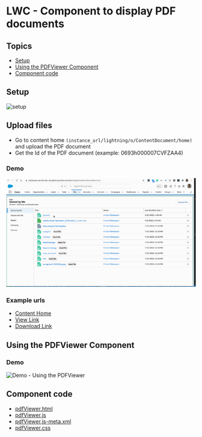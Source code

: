# LWC - Component to display PDF documents

## Topics
- [Setup](#setup)
- [Using the PDFViewer Component](#using)
- [Component code](#code)

<a name='setup'></a>
## Setup
![setup](img/pdfviewer-1.gif)


## Upload files

- Go to content home ```(instance_url/lightning/o/ContentDocument/home)``` and upload the PDF document
- Get the Id of the PDF document  (example: 0693h000007CVFZAA4)

### Demo
![Upload Files](img/pdfviewer-2.gif)



### Example urls
- [Content Home](https://mohansun-ea-02-dev-ed.lightning.force.com/lightning/o/ContentDocument/home)
- [View Link](https://mohansun-ea-02-dev-ed.lightning.force.com/lightning/r/ContentDocument/0693h000007CVFZAA4/view)
- [Download Link](https://mohansun-ea-02-dev-ed--c.documentforce.com/sfc/servlet.shepherd/document/download/0693h000007CVFZAA4)

<a name="using"></a>
##  Using the PDFViewer Component 
### Demo
![Demo - Using the PDFViewer](img/pdfviewer-3.gif)

<a name='code'></a>
## Component code
- [pdfViewer.html](src/force-app/main/default/lwc/pdfViewer/pdfViewer.html)
- [pdfViewer.js](src/force-app/main/default/lwc/pdfViewer/pdfViewer.js)
- [pdfViewer.js-meta.xml](src/force-app/main/default/lwc/pdfViewer/pdfViewer.js-meta.xml)
- [pdfViewer.css](src/force-app/main/default/lwc/pdfViewer/pdfViewer.css)

